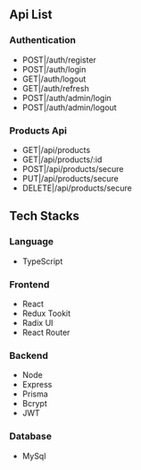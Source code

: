 ## Api List

### Authentication

- POST|/auth/register
- POST|/auth/login
- GET|/auth/logout
- GET|/auth/refresh
- POST|/auth/admin/login
- POST|/auth/admin/logout

### Products Api

- GET|/api/products
- GET|/api/products/:id
- POST|/api/products/secure
- PUT|/api/products/secure
- DELETE|/api/products/secure

## Tech Stacks

### Language

- TypeScript

### Frontend

- React
- Redux Tookit
- Radix UI
- React Router

### Backend

- Node
- Express
- Prisma
- Bcrypt
- JWT

### Database

- MySql
